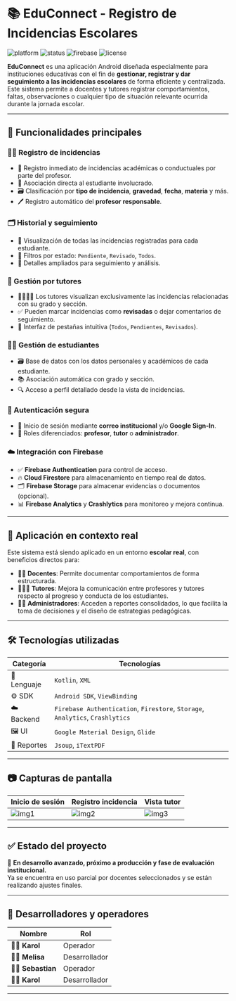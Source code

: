 # 📚 EduConnect - Registro de Incidencias Escolares

![platform](https://img.shields.io/badge/Plataforma-Android-blue?logo=android)
![status](https://img.shields.io/badge/Estado-En%20desarrollo%20avanzado-yellow)
![firebase](https://img.shields.io/badge/Backend-Firebase-orange?logo=firebase)
![license](https://img.shields.io/badge/Licencia-MIT-lightgrey)

**EduConnect** es una aplicación Android diseñada especialmente para instituciones educativas con el fin de **gestionar, registrar y dar seguimiento a las incidencias escolares** de forma eficiente y centralizada. Este sistema permite a docentes y tutores registrar comportamientos, faltas, observaciones o cualquier tipo de situación relevante ocurrida durante la jornada escolar.

---

## 🚀 Funcionalidades principales

### 👨‍🏫 Registro de incidencias
- 📌 Registro inmediato de incidencias académicas o conductuales por parte del profesor.
- 👤 Asociación directa al estudiante involucrado.
- 🗃️ Clasificación por **tipo de incidencia**, **gravedad**, **fecha**, **materia** y más.
- 🖊️ Registro automático del **profesor responsable**.

### 🗂️ Historial y seguimiento
- 🧾 Visualización de todas las incidencias registradas para cada estudiante.
- 🔎 Filtros por estado: `Pendiente`, `Revisado`, `Todos`.
- 📄 Detalles ampliados para seguimiento y análisis.

### 📌 Gestión por tutores
- 👨‍👩‍👧‍👦 Los tutores visualizan exclusivamente las incidencias relacionadas con su grado y sección.
- ✅ Pueden marcar incidencias como **revisadas** o dejar comentarios de seguimiento.
- 🧭 Interfaz de pestañas intuitiva (`Todos`, `Pendientes`, `Revisados`).

### 🧑‍🎓 Gestión de estudiantes
- 🗃️ Base de datos con los datos personales y académicos de cada estudiante.
- 📚 Asociación automática con grado y sección.
- 🔍 Acceso a perfil detallado desde la vista de incidencias.

### 🔐 Autenticación segura
- 🔑 Inicio de sesión mediante **correo institucional** y/o **Google Sign-In**.
- 🧩 Roles diferenciados: **profesor**, **tutor** o **administrador**.

### ☁️ Integración con Firebase
- ✅ **Firebase Authentication** para control de acceso.
- 🔥 **Cloud Firestore** para almacenamiento en tiempo real de datos.
- 🗂️ **Firebase Storage** para almacenar evidencias o documentos (opcional).
- 📊 **Firebase Analytics** y **Crashlytics** para monitoreo y mejora continua.

---

## 🏫 Aplicación en contexto real

Este sistema está siendo aplicado en un entorno **escolar real**, con beneficios directos para:

- 👨‍🏫 **Docentes**: Permite documentar comportamientos de forma estructurada.
- 👨‍👧‍👦 **Tutores**: Mejora la comunicación entre profesores y tutores respecto al progreso y conducta de los estudiantes.
- 🧑‍💼 **Administradores**: Acceden a reportes consolidados, lo que facilita la toma de decisiones y el diseño de estrategias pedagógicas.

---

## 🛠️ Tecnologías utilizadas

| Categoría         | Tecnologías                                                                 |
|------------------|------------------------------------------------------------------------------|
| 🧠 Lenguaje       | `Kotlin`, `XML`                                                              |
| ⚙️ SDK            | `Android SDK`, `ViewBinding`                                                 |
| ☁️ Backend        | `Firebase Authentication`, `Firestore`, `Storage`, `Analytics`, `Crashlytics` |
| 🖼️ UI             | `Google Material Design`, `Glide`                                            |
| 🧾 Reportes       | `Jsoup`, `iTextPDF`                                                          |

---

## 📷 Capturas de pantalla

<div align="center">
  
| Inicio de sesión | Registro incidencia | Vista tutor |
|------------------|---------------------|--------------|
| ![img1](ruta/a/captura1.png) | ![img2](ruta/a/captura2.png) | ![img3](ruta/a/captura3.png) |

</div>

---

## ✅ Estado del proyecto

🔧 **En desarrollo avanzado, próximo a producción y fase de evaluación institucional.**  
Ya se encuentra en uso parcial por docentes seleccionados y se están realizando ajustes finales.

---

## 👥 Desarrolladores y operadores

| Nombre                  | Rol                  |
|------------------------|----------------------|
| 👨‍💻 **Karol**   | Operador   |
| 👩‍💻 **Melisa**   | Desarrollador   |
| 👨‍🏫 **Sebastian**   | Operador  |
| 🧑‍🔧 **Karol**   | Desarrollador  |

---

